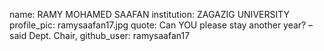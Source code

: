 
name: RAMY MOHAMED SAAFAN 
institution: ZAGAZIG UNIVERSITY 
profile_pic: ramysaafan17.jpg 
quote: Can YOU please stay another year? – said Dept. Chair,
github_user: ramysaafan17
